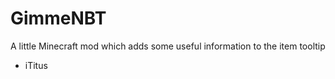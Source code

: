 GimmeNBT
=====


A little Minecraft mod which adds some useful information to the item tooltip

 - iTitus